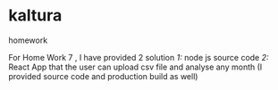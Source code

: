 # kaltura
homework


  For Home Work 7 , I have provided 2 solution
  *1:* node js source code
  *2:* React App that the user can upload csv file and analyse any month (I provided source code and production build as well)
